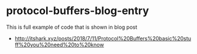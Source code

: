 # protocol-buffers-blog-entry

This is full example of code that is shown in blog post
* http://itshark.xyz/posts/2018/7/11/Protocol%20Buffers%20basic%20stuff%20you%20need%20to%20know
